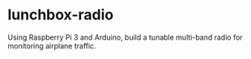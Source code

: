 # lunchbox-radio
Using Raspberry Pi 3 and Arduino, build a tunable multi-band radio for monitoring airplane traffic.
